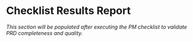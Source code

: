 # Checklist Results Report

*This section will be populated after executing the PM checklist to validate PRD completeness and quality.*
